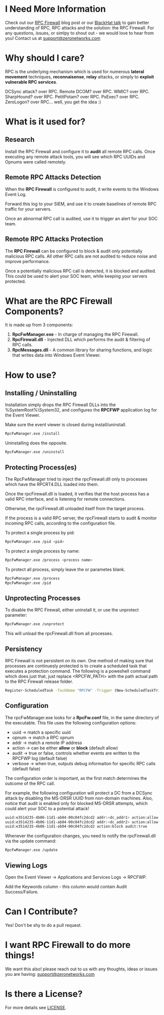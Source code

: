 # I Need More Information
Check out our [RPC Firewall](https://zeronetworks.com/blog/stopping_lateral_movement_via_the_rpc_firewall/) blog post or our [BlackHat talk](https://www.youtube.com/watch?v=hz_YPIMeBMI) to gain better understanding of RPC, RPC attacks and the solution: the RPC Firewall.
For any questions, issues, or simlpy to shout out - we would love to hear from you! Contact us at [support@zeronetworks.com](mailto:support@zeronetworks.com)

# Why should I care?
RPC is the underlying mechanism which is used for numerous **lateral movement** techniques, **reconnaisense**, **relay** attacks, or simply to **exploit vulnerable RPC services**.

DCSync attack? over RPC. Remote DCOM? over RPC. WMIC? over RPC. SharpHound? over RPC. PetitPotam? over RPC. PsExec? over RPC. ZeroLogon? over RPC... well, you get the idea :)

# What is it used for?
## Research
Install the RPC Firewall and configure it to **audit** all remote RPC calls. 
Once executing any remote attack tools, you will see which RPC UUIDs and Opnums were called remotely.

## Remote RPC Attacks Detection
When the **RPC Firewall** is configured to audit, it write events to the Windows Event Log. 

Forward this log to your SIEM, and use it to create baselines of remote RPC traffic for your servers.

Once an abnormal RPC call is audited, use it to trigger an alert for your SOC team.

## Remote RPC Attacks Protection
The **RPC Firewall** can be configured to block & audit only potentially malicious RPC calls. All other RPC calls are not audited to reduce noise and improve performance.

Once a potentially malicious RPC call is detected, it is blocked and audited. This could be used to alert your SOC team, while keeping your servers protected.

# What are the RPC Firewall Components?
It is made up from 3 components:
1. **RpcFwManager.exe** - In charge of managing the RPC Firewall.
2. **RpcFirewall.dll**  - Injected DLL which performs the audit & filtering of RPC calls.
3. **RpcMessages.dll**  - A common library for sharing functions, and logic that writes data into Windows Event Viewer.

# How to use?
## Installing / Uninstalling 
Installation simply drops the RPC Firewall DLLs into the %SystemRoot%\System32, and configures the **RPCFWP** application log for the Event Viewer.

Make sure the event viewer is closed during install/uninstall.
```bash
RpcFwManager.exe /install
```

Uninstalling does the opposite.
```bash
RpcFwManager.exe /uninstall
```

## Protecting Process(es)
The RpcFwManager tried to inject the rpcFirewall.dll only to processes which have the RPCRT4.DLL loaded into them.

Once the rpcFirewall.dll is loaded, it verifies that the host process has a valid RPC interface, and is listening for remote connections. 

Otherwise, the rpcFirewall.dll unloaded itself from the target process.

If the process is a valid RPC server, the rpcFirewall starts to audit & monitor incoming RPC calls, according to the configuration file.

To protect a single process by pid:
```bash
RpcFwManager.exe /pid <pid>
```
To protect a single process by name:
```bash
RpcFwManager.exe /process <process name>
```
To protect all process, simply leave the <pid> or <process name> parametes blank.
```bash
RpcFwManager.exe /process
RpcFwManager.exe /pid
```
## Unprotecting Processes
To disable the RPC Firewall, either uninstall it, or use the unprotect parameter:
```bash
RpcFwManager.exe /unprotect
```
This will unload the rpcFirewall.dll from all processes.

## Persistency
RPC Firewall is not persistent on its own. 
One method of making sure that processes are continuesly protected is to create a scheduled task that executes a protection command. 
The following is a poweshell command which does just that, just replace <RPCFW_PATH> with the path actual path to the RPC Firewall release folder.

```bash
Register-ScheduledTask -TaskName "RPCFW" -Trigger (New-ScheduledTaskTrigger -Once -At (Get-Date) -RepetitionInterval (New-TimeSpan -Minutes 60)) -User "NT AUTHORITY\SYSTEM" -Action (New-ScheduledTaskAction -Execute "rpcFwManager.exe" -Argument "/pid" -WorkingDirectory "<RPCFW_PATH>")
```

## Configuration
The rpcFwManager.exe looks for a **RpcFw.conf** file, in the same directory of the executable. 
This file uses the following configuration options: 
* uuid		->	match a specific uuid
* opnum		->	match a RPC opnum
* addr		->	match a remote IP address
* action	->	can be either **allow** or **block** (default allow) 
* audit		->	true or false, controls whether events are written to the RPCFWP log (default false)
* verbose	->	when true, outputs debug informaiton for specific RPC calls (default false)

The configuration order is important, as the first match determines the outcome of the RPC call.

For example, the following configuration will protect a DC from a DCSync attack by disabling the MS-DRSR UUID from non-domain machines. 
Also, notice that audit is enabled only for blocked MS-DRSR attempts, which could alert your SOC to a potential attack!
```bash
uuid:e3514235-4b06-11d1-ab04-00c04fc2dcd2 addr:<dc_addr1> action:allow
uuid:e3514235-4b06-11d1-ab04-00c04fc2dcd2 addr:<dc_addr2> action:allow
uuid:e3514235-4b06-11d1-ab04-00c04fc2dcd2 action:block audit:true
```

Whenever the configuration changes, you need to notify the rpcFirewall.dll via the update command:
```bash
RpcFwManager.exe /update
```

## Viewing Logs
Open the Event Viewer -> Applications and Services Logs -> RPCFWP.

Add the Keywords column - this column would contain Audit Success/Failure.

# Can I Contribute?
Yes! Don't be shy to do a pull request. 

# I want RPC Firewall to do more things!
We want this also! please reach out to us with any thoughts, ideas or issues you are having: [support@zeronetworks.com](mailto:support@zeronetworks.com)

# Is there a License?
For more details see [LICENSE](LICENSE).
